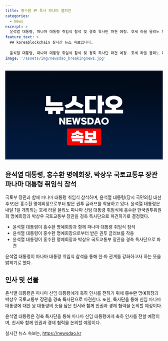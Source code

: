 ```yaml
---
title: 홍수환 尹 특사 파나마 챔피언
categories:
  - News
excerpt: >
  윤석열 대통령, 파나마 대통령 취임식 참석 및 경축 특사단 파견 예정. 호세 라울 물리노 파나마 신임 대통령 취임식에 홍수환 한국권투위원회 명예회장과 국토부 장관을 파견하여 양국 관계 강화 의지 전할 예정. 홍 명예회장은 복싱 전적으로 유명, 윤 대통령과의 인연으로 인재 2호로 자유통일당에 입당.
feature_text: >
  ## koreablockchain 실시간 뉴스 속보입니다.

  윤석열 대통령, 파나마 대통령 취임식 참석 및 경축 특사단 파견 예정. 호세 라울 물리노 파나마 신임 대통령 취임식에 홍수환 한국권투위원회 명예회장과 국토부 장관을 파견하여 양국 관계 강화 의지 전할 예정. 홍 명예회장은 복싱 전적으로 유명, 윤 대통령과의 인연으로 인재 2호로 자유통일당에 입당.
image: '/assets/img/newsdao_breakingnews.jpg'
---
```


<p><img src="/assets/img/newsdao_breakingnews.jpg" alt="koreablockchain 속보" /></p>

<h2 data-ke-size="size26">윤석열 대통령, 홍수환 명예회장, 박상우 국토교통부 장관 파나마 대통령 취임식 참석</h2>

<p>국토부 장관과 함께 파나마 대통령 취임식 참석하며, 윤석열 대통령(당시 국민의힘 대선후보)은 홍수환 명예회장으로부터 받은 권투 글러브를 착용하고 있다. 윤석열 대통령은 내달 1일 개최되는 호세 라울 물리노 파나마 신임 대통령 취임식에 홍수환 한국권투위원회 명예회장과 박상우 국토교통부 장관을 경축 특사단으로 파견하기로 결정했다.</p>

<ul>
  <li>윤석열 대통령이 홍수환 명예회장과 함께 파나마 대통령 취임식 참석</li>
  <li>윤석열 대통령이 홍수환 명예회장으로부터 받은 권투 글러브를 착용</li>
  <li>윤석열 대통령이 홍수환 명예회장과 박상우 국토교통부 장관을 경축 특사단으로 파견</li>
</ul>

<p data-ke-size="size16">윤석열 대통령이 파나마 대통령 취임식 참석을 통해 한·파 관계를 강화하고자 하는 뜻을 밝히기로 했다.</p>

<h2 data-ke-size="size26">인사 및 선물</h2>

<p>윤석열 대통령은 파나마 신임 대통령에게 축하 인사를 전하기 위해 홍수환 명예회장과 박상우 국토교통부 장관을 경축 특사단으로 파견한다. 또한, 특사단을 통해 신임 파나마 대통령에 대한 윤 대통령의 뜻을 담은 친서와 함께 인권과 경제 협력을 논의할 예정이다.</p>

<p data-ke-size="size16">윤석열 대통령은 경축 특사단을 통해 파나마 신임 대통령에게 축하 인사를 전할 예정이며, 친서와 함께 인권과 경제 협력을 논의할 예정이다.</p>
실시간 뉴스 속보는, <a href="https://newsdao.kr" rel="dofollow">https://newsdao.kr</a>


